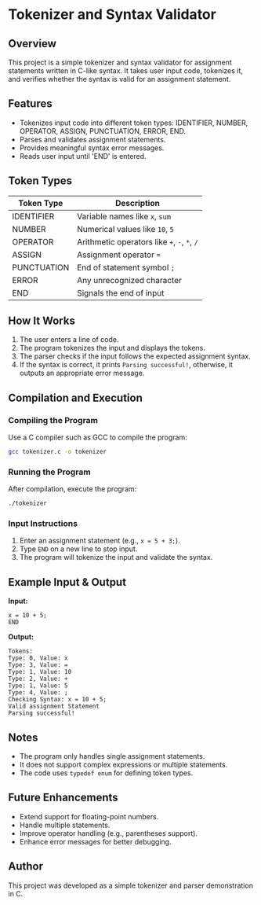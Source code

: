 # Tokenizer and Syntax Validator

## Overview

This project is a simple tokenizer and syntax validator for assignment statements written in C-like syntax. It takes user input code, tokenizes it, and verifies whether the syntax is valid for an assignment statement.

## Features

- Tokenizes input code into different token types: IDENTIFIER, NUMBER, OPERATOR, ASSIGN, PUNCTUATION, ERROR, END.
- Parses and validates assignment statements.
- Provides meaningful syntax error messages.
- Reads user input until 'END' is entered.

## Token Types

| Token Type  | Description                                  |
| ----------- | -------------------------------------------- |
| IDENTIFIER  | Variable names like `x`, `sum`               |
| NUMBER      | Numerical values like `10`, `5`              |
| OPERATOR    | Arithmetic operators like `+`, `-`, `*`, `/` |
| ASSIGN      | Assignment operator `=`                      |
| PUNCTUATION | End of statement symbol `;`                  |
| ERROR       | Any unrecognized character                   |
| END         | Signals the end of input                     |

## How It Works

1. The user enters a line of code.
2. The program tokenizes the input and displays the tokens.
3. The parser checks if the input follows the expected assignment syntax.
4. If the syntax is correct, it prints `Parsing successful!`, otherwise, it outputs an appropriate error message.

## Compilation and Execution

### Compiling the Program
Use a C compiler such as GCC to compile the program:
```sh
gcc tokenizer.c -o tokenizer
```

### Running the Program
After compilation, execute the program:
```sh
./tokenizer
```

### Input Instructions
1. Enter an assignment statement (e.g., `x = 5 + 3;`).
2. Type `END` on a new line to stop input.
3. The program will tokenize the input and validate the syntax.

## Example Input & Output

**Input:**

```
x = 10 + 5;
END
```

**Output:**

```
Tokens:
Type: 0, Value: x
Type: 3, Value: =
Type: 1, Value: 10
Type: 2, Value: +
Type: 1, Value: 5
Type: 4, Value: ;
Checking Syntax: x = 10 + 5;
Valid assignment Statement
Parsing successful!
```

## Notes

- The program only handles single assignment statements.
- It does not support complex expressions or multiple statements.
- The code uses `typedef enum` for defining token types.

## Future Enhancements

- Extend support for floating-point numbers.
- Handle multiple statements.
- Improve operator handling (e.g., parentheses support).
- Enhance error messages for better debugging.

## Author

This project was developed as a simple tokenizer and parser demonstration in C.

